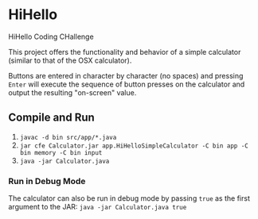 # HiHello
HiHello Coding CHallenge

This project offers the functionality and behavior of a simple calculator (similar to that of the OSX calculator).

Buttons are entered in character by character (no spaces) and pressing `Enter` will execute the sequence of button presses on the calculator and output the resulting "on-screen" value.

## Compile and Run
1) `javac -d bin src/app/*.java`
2) `jar cfe Calculator.jar app.HiHelloSimpleCalculator -C bin app -C bin memory -C bin input`
3) `java -jar Calculator.java`

### Run in Debug Mode
The calculator can also be run in debug mode by passing `true` as the first argument to the JAR:
`java -jar Calculator.java true`
